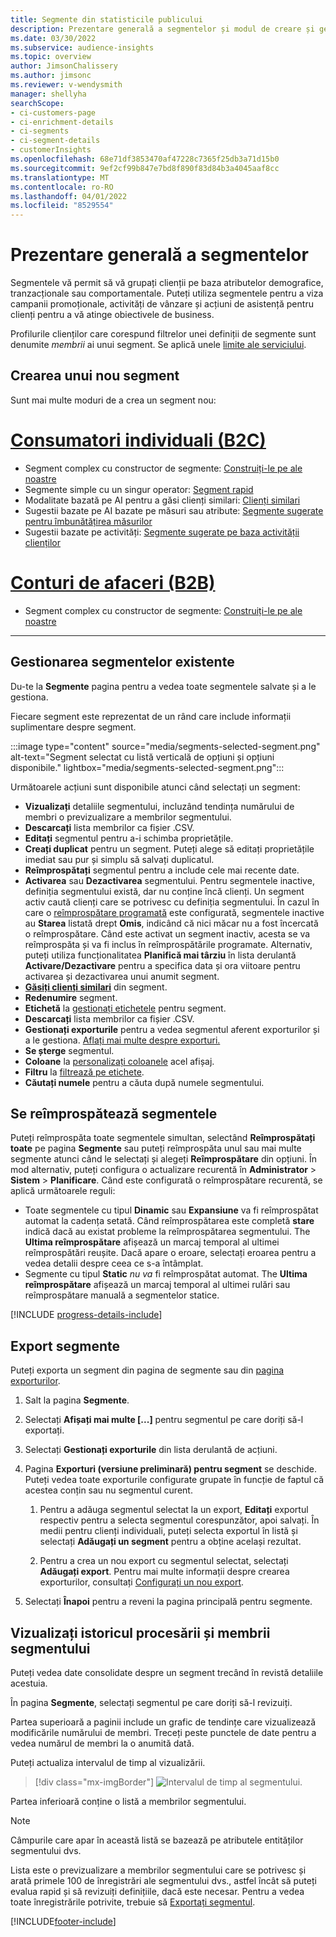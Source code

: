 ```yaml
---
title: Segmente din statisticile publicului
description: Prezentare generală a segmentelor și modul de creare și gestionare a acestora.
ms.date: 03/30/2022
ms.subservice: audience-insights
ms.topic: overview
author: JimsonChalissery
ms.author: jimsonc
ms.reviewer: v-wendysmith
manager: shellyha
searchScope:
- ci-customers-page
- ci-enrichment-details
- ci-segments
- ci-segment-details
- customerInsights
ms.openlocfilehash: 68e71df3853470af47228c7365f25db3a71d15b0
ms.sourcegitcommit: 9ef2cf99b847e7bd8f890f83d84b3a4045aaf8cc
ms.translationtype: MT
ms.contentlocale: ro-RO
ms.lasthandoff: 04/01/2022
ms.locfileid: "8529554"
---
```

# <a name="segments-overview"></a>Prezentare generală a segmentelor

Segmentele vă permit să vă grupați clienții pe baza atributelor demografice, tranzacționale sau comportamentale. Puteți utiliza segmentele pentru a viza campanii promoționale, activități de vânzare și acțiuni de asistență pentru clienți pentru a vă atinge obiectivele de business.

Profilurile clienților care corespund filtrelor unei definiții de segmente sunt denumite *membrii* ai unui segment. Se aplică unele [limite ale serviciului](/dynamics365/customer-insights/service-limits).

## <a name="create-a-new-segment"></a>Crearea unui nou segment

Sunt mai multe moduri de a crea un segment nou: 

# <a name="individual-consumers-b-to-c"></a>[Consumatori individuali (B2C)](#tab/b2c)

- Segment complex cu constructor de segmente: [Construiți-le pe ale noastre](segment-builder.md#create-a-new-segment) 
- Segmente simple cu un singur operator: [Segment rapid](segment-builder.md#quick-segments) 
- Modalitate bazată pe AI pentru a găsi clienți similari: [Clienți similari](find-similar-customer-segments.md) 
- Sugestii bazate pe AI bazate pe măsuri sau atribute: [Segmente sugerate pentru îmbunătățirea măsurilor](suggested-segments.md) 
- Sugestii bazate pe activități: [Segmente sugerate pe baza activității clienților](suggested-segments-activity.md) 

# <a name="business-accounts-b-to-b"></a>[Conturi de afaceri (B2B)](#tab/b2b)

- Segment complex cu constructor de segmente: [Construiți-le pe ale noastre](segment-builder.md#create-a-new-segment)

---

## <a name="manage-existing-segments"></a>Gestionarea segmentelor existente

Du-te la **Segmente** pagina pentru a vedea toate segmentele salvate și a le gestiona.

Fiecare segment este reprezentat de un rând care include informații suplimentare despre segment.

:::image type="content" source="media/segments-selected-segment.png" alt-text="Segment selectat cu listă verticală de opțiuni și opțiuni disponibile." lightbox="media/segments-selected-segment.png":::

Următoarele acțiuni sunt disponibile atunci când selectați un segment:

- **Vizualizați** detaliile segmentului, incluzând tendința numărului de membri o previzualizare a membrilor segmentului.
- **Descarcați** lista membrilor ca fișier .CSV.
- **Editați** segmentul pentru a-i schimba proprietățile.
- **Creați duplicat** pentru un segment. Puteți alege să editați proprietățile imediat sau pur și simplu să salvați duplicatul.
- **Reîmprospătați** segmentul pentru a include cele mai recente date.
- **Activarea** sau **Dezactivarea** segmentului. Pentru segmentele inactive, definiția segmentului există, dar nu conține încă clienți. Un segment activ caută clienți care se potrivesc cu definiția segmentului. În cazul în care o [reîmprospătare programată](system.md#schedule-tab) este configurată, segmentele inactive au **Starea** listată drept **Omis**, indicând că nici măcar nu a fost încercată o reîmprospătare. Când este activat un segment inactiv, acesta se va reîmprospăta și va fi inclus în reîmprospătările programate.
  Alternativ, puteți utiliza funcționalitatea **Planifică mai târziu** în lista derulantă **Activare/Dezactivare** pentru a specifica data și ora viitoare pentru activarea și dezactivarea unui anumit segment.
- **[Găsiți clienți similari](find-similar-customer-segments.md)** din segment.
- **Redenumire** segment.
- **Etichetă** la [gestionați etichetele](work-with-tags-columns.md#manage-tags) pentru segment.
- **Descarcați** lista membrilor ca fișier .CSV.
- **Gestionați exporturile** pentru a vedea segmentul aferent exporturilor și a le gestiona. [Aflați mai multe despre exporturi.](export-destinations.md)
- **Se șterge** segmentul.
- **Coloane** la [personalizați coloanele](work-with-tags-columns.md#customize-columns) acel afișaj.
- **Filtru** la [filtrează pe etichete](work-with-tags-columns.md#filter-on-tags).
- **Căutați numele** pentru a căuta după numele segmentului.

## <a name="refresh-segments"></a>Se reîmprospătează segmentele

Puteți reîmprospăta toate segmentele simultan, selectând **Reîmprospătați toate** pe pagina **Segmente** sau puteți reîmprospăta unul sau mai multe segmente atunci când le selectați și alegeți **Reîmprospătare** din opțiuni. În mod alternativ, puteți configura o actualizare recurentă în **Administrator** > **Sistem** > **Planificare**. Când este configurată o reîmprospătare recurentă, se aplică următoarele reguli:
- Toate segmentele cu tipul **Dinamic** sau **Expansiune** va fi reîmprospătat automat la cadența setată. Când reîmprospătarea este completă **stare** indică dacă au existat probleme la reîmprospătarea segmentului. The **Ultima reîmprospătare** afișează un marcaj temporal al ultimei reîmprospătări reușite. Dacă apare o eroare, selectați eroarea pentru a vedea detalii despre ceea ce s-a întâmplat.
- Segmente cu tipul **Static** *nu va* fi reîmprospătat automat. The **Ultima reîmprospătare** afișează un marcaj temporal al ultimei rulări sau reîmprospătare manuală a segmentelor statice.

[!INCLUDE [progress-details-include](../includes/progress-details-pane.md)]

## <a name="export-segments"></a>Export segmente

Puteți exporta un segment din pagina de segmente sau din [pagina exporturilor](export-destinations.md). 

1. Salt la pagina **Segmente**.

1. Selectați **Afișați mai multe [...]** pentru segmentul pe care doriți să-l exportați.

1. Selectați **Gestionați exporturile** din lista derulantă de acțiuni.

1. Pagina **Exporturi (versiune preliminară) pentru segment** se deschide. Puteți vedea toate exporturile configurate grupate în funcție de faptul că acestea conțin sau nu segmentul curent.

   1. Pentru a adăuga segmentul selectat la un export, **Editați** exportul respectiv pentru a selecta segmentul corespunzător, apoi salvați. În medii pentru clienți individuali, puteți selecta exportul în listă și selectați **Adăugați un segment** pentru a obține același rezultat.

   1. Pentru a crea un nou export cu segmentul selectat, selectați **Adăugați export**. Pentru mai multe informații despre crearea exporturilor, consultați [Configurați un nou export](export-destinations.md#set-up-a-new-export).

1. Selectați **Înapoi** pentru a reveni la pagina principală pentru segmente.

## <a name="view-processing-history-and-segment-members"></a>Vizualizați istoricul procesării și membrii segmentului

Puteți vedea date consolidate despre un segment trecând în revistă detaliile acestuia.

În pagina **Segmente**, selectați segmentul pe care doriți să-l revizuiți.

Partea superioară a paginii include un grafic de tendințe care vizualizează modificările numărului de membri. Treceți peste punctele de date pentru a vedea numărul de membri la o anumită dată.

Puteți actualiza intervalul de timp al vizualizării.

> [!div class="mx-imgBorder"]
> ![Intervalul de timp al segmentului.](media/segment-time-range.png "Intervalul de timp al segmentului")

Partea inferioară conține o listă a membrilor segmentului.

> [!NOTE]
> Câmpurile care apar în această listă se bazează pe atributele entităților segmentului dvs.
>
>Lista este o previzualizare a membrilor segmentului care se potrivesc și arată primele 100 de înregistrări ale segmentului dvs., astfel încât să puteți evalua rapid și să revizuiți definițiile, dacă este necesar. Pentru a vedea toate înregistrările potrivite, trebuie să [Exportați segmentul](export-destinations.md).


[!INCLUDE[footer-include](../includes/footer-banner.md)]
